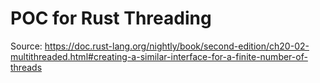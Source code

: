 # POC for Rust Threading

Source: https://doc.rust-lang.org/nightly/book/second-edition/ch20-02-multithreaded.html#creating-a-similar-interface-for-a-finite-number-of-threads

